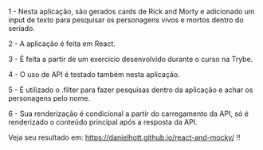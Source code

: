 1 - Nesta aplicação, são gerados cards de Rick and Morty e adicionado um input de texto para pesquisar os
personagens vivos e mortos dentro do seriado.

2 - A aplicação é feita em React.

3 - É feita a partir de um exercicio desenvolvido durante o curso na Trybe.

4 - O uso de API é testado também nesta aplicação.

5 - É utilizado o .filter para fazer pesquisas dentro da aplicação e achar os personagens pelo nome.

6 - Sua renderização é condicional a partir do carregamento da API, só é renderizado o conteúdo principal 
após a resposta da API.

Veja seu resultado em: https://danielhott.github.io/react-and-mocky/ !!
